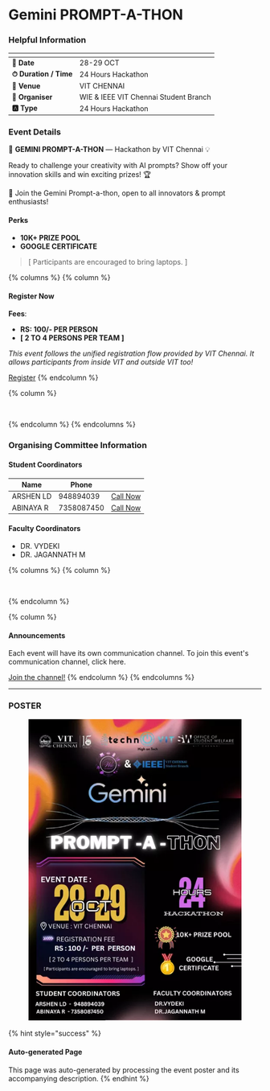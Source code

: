 # Gemini PROMPT-A-THON

### Helpful Information

<table data-view="cards"><thead><tr><th></th><th></th></tr></thead><tbody><tr><td><strong>📅 Date</strong></td><td>28-29 OCT</td></tr><tr><td><strong>⏱ Duration / Time</strong></td><td>24 Hours Hackathon</td></tr><tr><td><strong>📍 Venue</strong></td><td>VIT CHENNAI</td></tr><tr><td><strong>👤 Organiser</strong></td><td>WIE &#x26; IEEE VIT Chennai Student Branch</td></tr><tr><td><strong>🅰️ Type</strong></td><td>24 Hours Hackathon</td></tr></tbody></table>

### Event Details

🚀 **GEMINI PROMPT-A-THON** — Hackathon by VIT Chennai 💡

Ready to challenge your creativity with AI prompts? Show off your innovation skills and win exciting prizes! 🏆

🧠 Join the Gemini Prompt-a-thon, open to all innovators & prompt enthusiasts!

#### Perks

* **10K+ PRIZE POOL**
* **GOOGLE CERTIFICATE**

> \[ Participants are encouraged to bring laptops. ]

{% columns %}
{% column %}
#### Register Now

**Fees**:

* **RS: 100/- PER PERSON**
* **\[ 2 TO 4 PERSONS PER TEAM ]**

_This event follows the unified registration flow provided by VIT Chennai. It allows participants from inside VIT and outside VIT too!_

<a href="https://chennaievents.vit.ac.in/technovit/" class="button primary" data-icon="rocket-launch">Register</a>
{% endcolumn %}

{% column %}
<figure><img src="https://images.unsplash.com/photo-1607000975574-0b425df6975a?crop=entropy&#x26;cs=srgb&#x26;fm=jpg&#x26;ixid=M3wxOTcwMjR8MHwxfHNlYXJjaHw3fHxyZWdpc3RlcnxlbnwwfHx8fDE3NjEyNDU2MDF8MA&#x26;ixlib=rb-4.1.0&#x26;q=85" alt=""><figcaption></figcaption></figure>
{% endcolumn %}
{% endcolumns %}

### Organising Committee Information

#### Student Coordinators

<table data-card-size="large" data-view="cards"><thead><tr><th>Name</th><th data-type="number">Phone</th><th></th></tr></thead><tbody><tr><td>ARSHEN LD</td><td>948894039</td><td><a href="tel:948894039" class="button secondary">Call Now</a></td></tr><tr><td>ABINAYA R</td><td>7358087450</td><td><a href="tel:7358087450" class="button secondary">Call Now</a></td></tr></tbody></table>

#### Faculty Coordinators

* DR. VYDEKI
* DR. JAGANNATH M

{% columns %}
{% column %}
<figure><img src="https://images.unsplash.com/photo-1650897877751-4446f52a0cb3?crop=entropy&#x26;cs=srgb&#x26;fm=jpg&#x26;ixid=M3wxOTcwMjR8MHwxfHNlYXJjaHw2fHxhbm5vdW5jZW1lbnR8ZW58MHx8fHwxNzYxMjQ2MzUxfDA&#x26;ixlib=rb-4.1.0&#x26;q=85" alt=""><figcaption></figcaption></figure>
{% endcolumn %}

{% column %}
#### Announcements

Each event will have its own communication channel. To join this event's communication channel, click here.

<a href="https://chennaievents.vit.ac.in/technovit/" class="button primary" data-icon="bullhorn">Join the channel!</a>
{% endcolumn %}
{% endcolumns %}

***

### POSTER

<figure><img src="../../.gitbook/assets/image (1) (1).png" alt=""><figcaption></figcaption></figure>

{% hint style="success" %}
#### Auto-generated Page

This page was auto-generated by processing the event poster and its accompanying description.
{% endhint %}
